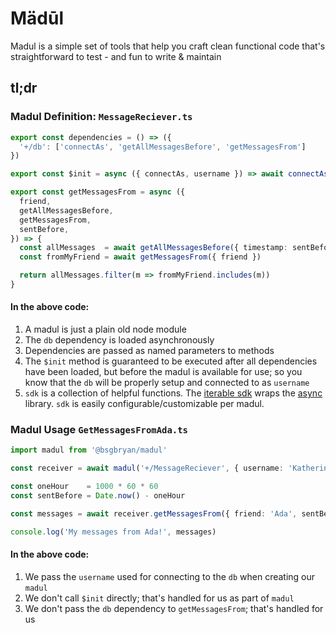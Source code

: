 # Mädūl

Madul is a simple set of tools that help you craft clean functional code that's straightforward to test - and fun to write & maintain

## tl;dr

### Madul Definition: `MessageReciever.ts`

```ts
export const dependencies = () => ({
  '+/db': ['connectAs', 'getAllMessagesBefore', 'getMessagesFrom']
})

export const $init = async ({ connectAs, username }) => await connectAs({ username })

export const getMessagesFrom = async ({
  friend,
  getAllMessagesBefore,
  getMessagesFrom,
  sentBefore,
}) => {
  const allMessages  = await getAllMessagesBefore({ timestamp: sentBefore })
  const fromMyFriend = await getMessagesFrom({ friend })

  return allMessages.filter(m => fromMyFriend.includes(m))
}
```

#### In the above code:

1. A madul is just a plain old node module
1. The `db` dependency is loaded asynchronously
1. Dependencies are passed as named parameters to methods
1. The `$init` method is guaranteed to be executed after all dependencies have been loaded, but before the madul is available for use; so you know that the `db` will be properly setup and connected to as `username`
1. `sdk` is a collection of helpful functions. The [iterable sdk](https://github.com/bsgbryan/madul/blob/master/sdk/Iterable.js) wraps the [async](https://www.npmjs.com/package/async) library. `sdk` is easily configurable/customizable per madul.

### Madul Usage `GetMessagesFromAda.ts`

```ts
import madul from '@bsgbryan/madul'

const receiver = await madul('+/MessageReciever', { username: 'KatherineJohnson' })

const oneHour    = 1000 * 60 * 60
const sentBefore = Date.now() - oneHour

const messages = await receiver.getMessagesFrom({ friend: 'Ada', sentBefore })

console.log('My messages from Ada!', messages)
```

#### In the above code:

1. We pass the `username` used for connecting to the `db` when creating our `madul`
1. We don't call `$init` directly; that's handled for us as part of `madul`
1. We don't pass the `db` dependency to `getMessagesFrom`; that's handled for us
